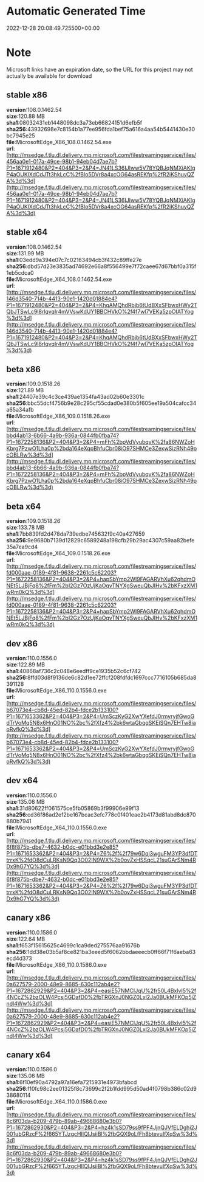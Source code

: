# Automatic Generated Time
2022-12-28 20:08:49.725500+00:00

# Note
Microsoft links have an expiration date, so the URL for this project may not actually be available for download

## stable x86
**version**:108.0.1462.54  
**size**:120.88 MB  
**sha1**:08032431eb1448098dc3a73eb66824151d6efb5f  
**sha256**:43932698e7c8154b1a77ee956fda1bef75a616a4aa54b5441430e30bc7945e25  
**file**:MicrosoftEdge_X86_108.0.1462.54.exe  
**url**:[http://msedge.f.tlu.dl.delivery.mp.microsoft.com/filestreamingservice/files/456aa0e1-017a-49ce-98b1-94eb04d7ae7b?P1=1671912480&P2=404&P3=2&P4=JN41LS36IJIww5V78YQBJqNMXiAKIgP4aOUKlXdCdJTt3hkLcC%2fBIo5DVr8a4xcOG64asREKfp%2fR2iKShuyQZA%3d%3d](http://msedge.f.tlu.dl.delivery.mp.microsoft.com/filestreamingservice/files/456aa0e1-017a-49ce-98b1-94eb04d7ae7b?P1=1671912480&P2=404&P3=2&P4=JN41LS36IJIww5V78YQBJqNMXiAKIgP4aOUKlXdCdJTt3hkLcC%2fBIo5DVr8a4xcOG64asREKfp%2fR2iKShuyQZA%3d%3d)  

## stable x64
**version**:108.0.1462.54  
**size**:131.99 MB  
**sha1**:03edd9a394e07c7c02163494cb3f432c89ffe27e  
**sha256**:dbd57d23e3835ad74692e66a8f556499e7f72caee67d67bbf0a315f1eb5cdca0  
**file**:MicrosoftEdge_X64_108.0.1462.54.exe  
**url**:[http://msedge.f.tlu.dl.delivery.mp.microsoft.com/filestreamingservice/files/146d3540-714b-4413-90e1-1420d01884e4?P1=1671912480&P2=404&P3=2&P4=KhqAMQhdRbjb6tUdBXxSFbwxHWy2TQbJTSwLc9l8rlqvqIr4mVVswKdUY1BBCHVkO%2f4f7wl7VEKa5zpOIATYog%3d%3d](http://msedge.f.tlu.dl.delivery.mp.microsoft.com/filestreamingservice/files/146d3540-714b-4413-90e1-1420d01884e4?P1=1671912480&P2=404&P3=2&P4=KhqAMQhdRbjb6tUdBXxSFbwxHWy2TQbJTSwLc9l8rlqvqIr4mVVswKdUY1BBCHVkO%2f4f7wl7VEKa5zpOIATYog%3d%3d)  

## beta x86
**version**:109.0.1518.26  
**size**:121.89 MB  
**sha1**:24407e39c4c3ce439ae1354fa43ad02b60e3301c  
**sha256**:bbc55dcf4756b9e28c295cf55cdad0e380b5f605ee19a504cafcc34a65a34afb  
**file**:MicrosoftEdge_X86_109.0.1518.26.exe  
**url**:[http://msedge.f.tlu.dl.delivery.mp.microsoft.com/filestreamingservice/files/bbd4ab13-6b66-4a9b-936a-0844fb0fba74?P1=1672258136&P2=404&P3=2&P4=mFh%2bpVdVyubqvK%2fa86NWZoHKbrg7PzwO1Lha0p%2bda164eXqpBhfuCbr08iO97SHMCe3ZexwSizRNh49pcOBLRw%3d%3d](http://msedge.f.tlu.dl.delivery.mp.microsoft.com/filestreamingservice/files/bbd4ab13-6b66-4a9b-936a-0844fb0fba74?P1=1672258136&P2=404&P3=2&P4=mFh%2bpVdVyubqvK%2fa86NWZoHKbrg7PzwO1Lha0p%2bda164eXqpBhfuCbr08iO97SHMCe3ZexwSizRNh49pcOBLRw%3d%3d)  

## beta x64
**version**:109.0.1518.26  
**size**:133.78 MB  
**sha1**:7bb839fd2d478da739edbe745632f9c40a427659  
**sha256**:9e9680b7139d12829c6589248a198cfb29b29ac4307c59aa82befe35a7ea9cd4  
**file**:MicrosoftEdge_X64_109.0.1518.26.exe  
**url**:[http://msedge.f.tlu.dl.delivery.mp.microsoft.com/filestreamingservice/files/fd000aae-0189-4f81-9638-2261c5c62203?P1=1672258136&P2=404&P3=2&P4=hapSbYmp2WI9FAGARVhXu62qhdmONEt5LJBjFq8%2fFm%2bI2Gz7OzUjKaOqvTNYXgSweuQbJIHv%2bKFxzXM1wRm0kQ%3d%3d](http://msedge.f.tlu.dl.delivery.mp.microsoft.com/filestreamingservice/files/fd000aae-0189-4f81-9638-2261c5c62203?P1=1672258136&P2=404&P3=2&P4=hapSbYmp2WI9FAGARVhXu62qhdmONEt5LJBjFq8%2fFm%2bI2Gz7OzUjKaOqvTNYXgSweuQbJIHv%2bKFxzXM1wRm0kQ%3d%3d)  

## dev x86
**version**:110.0.1556.0  
**size**:122.89 MB  
**sha1**:40868af736c2c048e6eedff9ce1935b52c6cf742  
**sha256**:8ffd03d8f9136de6c82d1ee72ffcf208fdfdc1697ccc7716105b685da8391128  
**file**:MicrosoftEdge_X86_110.0.1556.0.exe  
**url**:[http://msedge.f.tlu.dl.delivery.mp.microsoft.com/filestreamingservice/files/b67073e4-cb8d-45ed-82b4-fdce2b133100?P1=1671653362&P2=404&P3=2&P4=UmSczKyG2XwYXefdJ0rmyryjfGwoGdTrVoMq5N8x6HnO01NO%2bc%2fXfz4%2bk6wtaGbqqSKEiSQn7EHTw8iaoRvfkQ%3d%3d](http://msedge.f.tlu.dl.delivery.mp.microsoft.com/filestreamingservice/files/b67073e4-cb8d-45ed-82b4-fdce2b133100?P1=1671653362&P2=404&P3=2&P4=UmSczKyG2XwYXefdJ0rmyryjfGwoGdTrVoMq5N8x6HnO01NO%2bc%2fXfz4%2bk6wtaGbqqSKEiSQn7EHTw8iaoRvfkQ%3d%3d)  

## dev x64
**version**:110.0.1556.0  
**size**:135.08 MB  
**sha1**:31d80622ff061575ce5fb05869b3f99906e99f13  
**sha256**:cd36f86ad2ef2be167bcac3efc778c0f401eae2b4173d81abd8dc870880b7941  
**file**:MicrosoftEdge_X64_110.0.1556.0.exe  
**url**:[http://msedge.f.tlu.dl.delivery.mp.microsoft.com/filestreamingservice/files/6f8f875b-dbe7-4632-b0dc-e01bbd3e2e85?P1=1671653362&P2=404&P3=2&P4=Z6%2f%2f79w6Dqj3wguFM3YP3dfDTtrrxK%2fdO8dCuLRKsN9Qq3O02IN9WX%2b0ovZxHSSqcL21suGArSNm4RDx9hG7YQ%3d%3d](http://msedge.f.tlu.dl.delivery.mp.microsoft.com/filestreamingservice/files/6f8f875b-dbe7-4632-b0dc-e01bbd3e2e85?P1=1671653362&P2=404&P3=2&P4=Z6%2f%2f79w6Dqj3wguFM3YP3dfDTtrrxK%2fdO8dCuLRKsN9Qq3O02IN9WX%2b0ovZxHSSqcL21suGArSNm4RDx9hG7YQ%3d%3d)  

## canary x86
**version**:110.0.1586.0  
**size**:122.64 MB  
**sha1**:f653f15615625c4699c1ca9ded275576aa91676b  
**sha256**:1dd38e03b5af8ce821ba3eeed5f6062bbdaeeecb0ff66f71f6aeba63ecd4d373  
**file**:MicrosoftEdge_X86_110.0.1586.0.exe  
**url**:[http://msedge.f.tlu.dl.delivery.mp.microsoft.com/filestreamingservice/files/0a627579-2000-48e9-8685-630c112ab4e2?P1=1672862929&P2=404&P3=2&P4=easiE57NMCIJqU%2fr50L4BxlvI5%2f4NCcZ%2bzOLW4Pcsj5GDafD0%2fbTRGXnJ0NGZ0Lxl2Ja0BUkMFKOp5jZndl4Ww%3d%3d](http://msedge.f.tlu.dl.delivery.mp.microsoft.com/filestreamingservice/files/0a627579-2000-48e9-8685-630c112ab4e2?P1=1672862929&P2=404&P3=2&P4=easiE57NMCIJqU%2fr50L4BxlvI5%2f4NCcZ%2bzOLW4Pcsj5GDafD0%2fbTRGXnJ0NGZ0Lxl2Ja0BUkMFKOp5jZndl4Ww%3d%3d)  

## canary x64
**version**:110.0.1586.0  
**size**:135.08 MB  
**sha1**:6f10ef90a4792a97a16efa7215931e4973bfabcd  
**sha256**:f10fc98c2ee01325f8c73699c2f2b1fdd995d50ad4f0798b386c02d938680114  
**file**:MicrosoftEdge_X64_110.0.1586.0.exe  
**url**:[http://msedge.f.tlu.dl.delivery.mp.microsoft.com/filestreamingservice/files/8c6f03da-b209-479b-89ab-49668680e3b0?P1=1672862930&P2=404&P3=2&P4=hz4k1sSD79ss9fPF4JjnQJVfELDghi2J001ubGRzcF%2f665YTJzgcHIIQlJsiiBl%2fbGQX9oLfFh8btevuIfXqSw%3d%3d](http://msedge.f.tlu.dl.delivery.mp.microsoft.com/filestreamingservice/files/8c6f03da-b209-479b-89ab-49668680e3b0?P1=1672862930&P2=404&P3=2&P4=hz4k1sSD79ss9fPF4JjnQJVfELDghi2J001ubGRzcF%2f665YTJzgcHIIQlJsiiBl%2fbGQX9oLfFh8btevuIfXqSw%3d%3d)  

